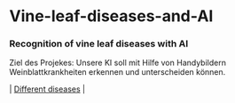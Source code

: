 # Vine-leaf-diseases-and-AI

### Recognition of vine leaf diseases with AI

Ziel des Projekes: Unsere KI soll mit Hilfe von Handybildern Weinblattkrankheiten erkennen und unterscheiden können.

| [Different diseases](https://matheli.github.io/Vine-leaf-diseases-and-AI/Different-diseases/) |
